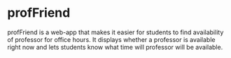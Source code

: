 # profFriend
profFriend is a web-app that makes it easier for students to find availability of professor for office hours. It displays whether a professor is available right now and lets students know what time will professor will be available.
